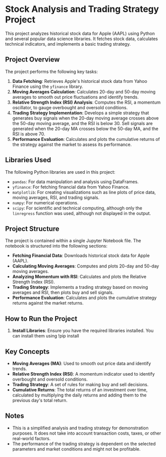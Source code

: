 # Stock Analysis and Trading Strategy Project

This project analyzes historical stock data for Apple (AAPL) using Python and several popular data science libraries. It fetches stock data, calculates technical indicators, and implements a basic trading strategy.

## Project Overview

The project performs the following key tasks:

1.  **Data Fetching**: Retrieves Apple's historical stock data from Yahoo Finance using the `yfinance` library.
2.  **Moving Averages Calculation**: Calculates 20-day and 50-day moving averages to smooth out price fluctuations and identify trends.
3.  **Relative Strength Index (RSI) Analysis**: Computes the RSI, a momentum oscillator, to gauge overbought and oversold conditions.
4.  **Trading Strategy Implementation**: Develops a simple strategy that generates buy signals when the 20-day moving average crosses above the 50-day moving average, and the RSI is below 30. Sell signals are generated when the 20-day MA crosses below the 50-day MA, and the RSI is above 70.
5.  **Performance Evaluation**: Calculates and plots the cumulative returns of the strategy against the market to assess its performance.

## Libraries Used

The following Python libraries are used in this project:

*   `pandas`: For data manipulation and analysis using DataFrames.
*   `yfinance`: For fetching financial data from Yahoo Finance.
*   `matplotlib`: For creating visualizations such as line plots of price data, moving averages, RSI, and trading signals.
*   `numpy`: For numerical operations.
*   `scipy`: For scientific and technical computing, although only the `linregress` function was used, although not displayed in the output.

## Project Structure

The project is contained within a single Jupyter Notebook file. The notebook is structured into the following sections:

*   **Fetching Financial Data**: Downloads historical stock data for Apple (AAPL).
*   **Calculating Moving Averages**: Computes and plots 20-day and 50-day moving averages.
*   **Analyzing Momentum with RSI**: Calculates and plots the Relative Strength Index (RSI).
*   **Trading Strategy**: Implements a trading strategy based on moving averages and RSI, then plots buy and sell signals.
*   **Performance Evaluation**: Calculates and plots the cumulative strategy returns against the market returns.

## How to Run the Project

1.  **Install Libraries**: Ensure you have the required libraries installed. You can install them using !pip install

## Key Concepts

*   **Moving Averages (MA)**: Used to smooth out price data and identify trends.
*   **Relative Strength Index (RSI)**: A momentum indicator used to identify overbought and oversold conditions.
*   **Trading Strategy**: A set of rules for making buy and sell decisions.
*   **Cumulative Returns**: The total returns of an investment over time, calculated by multiplying the daily returns and adding them to the previous day's total return.

## Notes

*   This is a simplified analysis and trading strategy for demonstration purposes. It does not take into account transaction costs, taxes, or other real-world factors.
*   The performance of the trading strategy is dependent on the selected parameters and market conditions and might not be profitable.
